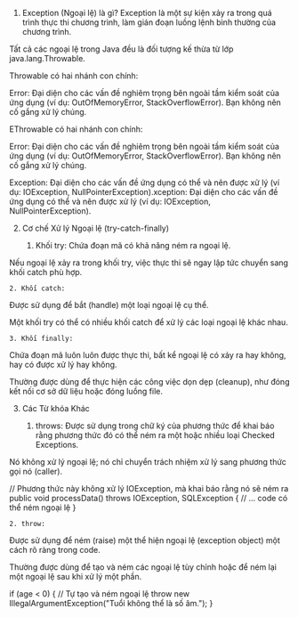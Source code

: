 1. Exception (Ngoại lệ) là gì?
Exception là một sự kiện xảy ra trong quá trình thực thi chương trình, làm gián đoạn luồng lệnh bình thường của chương trình.


Tất cả các ngoại lệ trong Java đều là đối tượng kế thừa từ lớp java.lang.Throwable.


Throwable có hai nhánh con chính:

Error: Đại diện cho các vấn đề nghiêm trọng bên ngoài tầm kiểm soát của ứng dụng (ví dụ: OutOfMemoryError, StackOverflowError). Bạn không nên cố gắng xử lý chúng.

EThrowable có hai nhánh con chính:

Error: Đại diện cho các vấn đề nghiêm trọng bên ngoài tầm kiểm soát của ứng dụng (ví dụ: OutOfMemoryError, StackOverflowError). Bạn không nên cố gắng xử lý chúng.

Exception: Đại diện cho các vấn đề ứng dụng có thể và nên được xử lý (ví dụ: IOException, NullPointerException).xception: Đại diện cho các vấn đề ứng dụng có thể và nên được xử lý (ví dụ: IOException, NullPointerException).


2. Cơ chế Xử lý Ngoại lệ (try-catch-finally)

      1. Khối try:
Chứa đoạn mã có khả năng ném ra ngoại lệ.

Nếu ngoại lệ xảy ra trong khối try, việc thực thi sẽ ngay lập tức chuyển sang khối catch phù hợp.

    2. Khối catch:
Được sử dụng để bắt (handle) một loại ngoại lệ cụ thể.

Một khối try có thể có nhiều khối catch để xử lý các loại ngoại lệ khác nhau.

    3. Khối finally:
Chứa đoạn mã luôn luôn được thực thi, bất kể ngoại lệ có xảy ra hay không, hay có được xử lý hay không.

Thường được dùng để thực hiện các công việc dọn dẹp (cleanup), như đóng kết nối cơ sở dữ liệu hoặc đóng luồng file.

3. Các Từ khóa Khác

    1. throws:
Được sử dụng trong chữ ký của phương thức để khai báo rằng phương thức đó có thể ném ra một hoặc nhiều loại Checked Exceptions.

Nó không xử lý ngoại lệ; nó chỉ chuyển trách nhiệm xử lý sang phương thức gọi nó (caller).


// Phương thức này không xử lý IOException, mà khai báo rằng nó sẽ ném ra
public void processData() throws IOException, SQLException {
    // ... code có thể ném ngoại lệ
}


    2. throw:
Được sử dụng để ném (raise) một thể hiện ngoại lệ (exception object) một cách rõ ràng trong code.

Thường được dùng để tạo và ném các ngoại lệ tùy chỉnh hoặc để ném lại một ngoại lệ sau khi xử lý một phần.


if (age < 0) {
    // Tự tạo và ném ngoại lệ
    throw new IllegalArgumentException("Tuổi không thể là số âm.");
}
